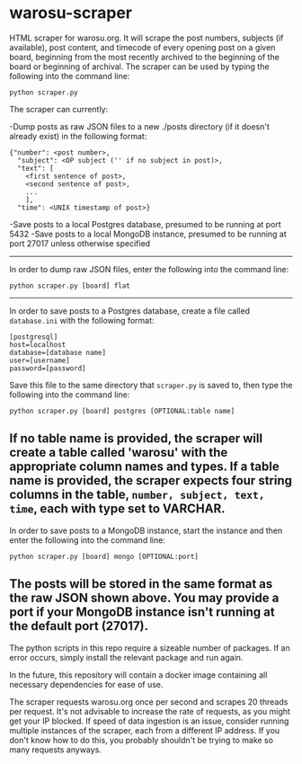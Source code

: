 # warosu-scraper
HTML scraper for warosu.org. It will scrape the post numbers, subjects (if available), post content, and timecode of every opening post on a given board, beginning from the most recently archived to the beginning of the board or beginning of archival.
The scraper can be used by typing the following into the command line:
```
python scraper.py
```

The scraper can currently:

-Dump posts as raw JSON files to a new ./posts directory (if it doesn't already exist) in the following format:
```
{"number": <post number>,
  "subject": <OP subject ('' if no subject in post)>,
  "text": [
    <first sentence of post>,
    <second sentence of post>,
    ...
    ],
  "time": <UNIX timestamp of post>}
```
-Save posts to a local Postgres database, presumed to be running at port 5432
-Save posts to a local MongoDB instance, presumed to be running at port 27017 unless otherwise specified

---

In order to dump raw JSON files, enter the following into the command line:
```
python scraper.py [board] flat
```
---

In order to save posts to a Postgres database, create a file called `database.ini` with the following format:
```
[postgresql]
host=localhost
database=[database name]
user=[username]
password=[password]
```

Save this file to the same directory that `scraper.py` is saved to, then type the following into the command line:
```
python scraper.py [board] postgres [OPTIONAL:table name]
```

If no table name is provided, the scraper will create a table called 'warosu' with the appropriate column names and types.
If a table name is provided, the scraper expects four string columns in the table, `number, subject, text, time`, each with type set to VARCHAR.
---
In order to save posts to a MongoDB instance, start the instance and then enter the following into the command line:
```
python scraper.py [board] mongo [OPTIONAL:port]
```
The posts will be stored in the same format as the raw JSON shown above. You may provide a port if your MongoDB instance isn't running at the default port (27017).
---
The python scripts in this repo require a sizeable number of packages. If an error occurs, simply install the relevant package and run again.
  
In the future, this repository will contain a docker image containing all necessary dependencies for ease of use.
 
The scraper requests warosu.org once per second and scrapes 20 threads per request. It's not advisable to increase the rate of requests, as you might get your IP blocked.
If speed of data ingestion is an issue, consider running multiple instances of the scraper, each from a different IP address. If you don't know how to do this, you probably shouldn't be trying to make so many requests anyways.
